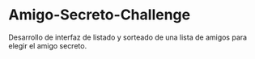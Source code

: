 # Amigo-Secreto-Challenge
Desarrollo de interfaz de listado y sorteado de una lista de amigos para elegir el amigo secreto.
